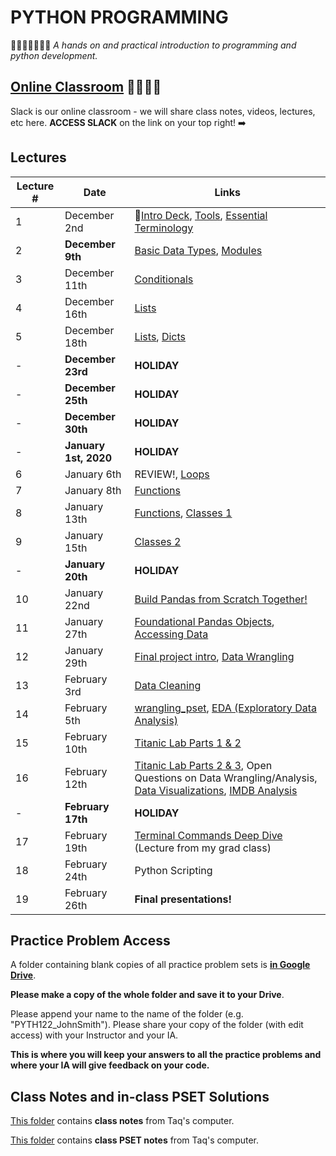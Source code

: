 # PYTHON PROGRAMMING
🎉🎈🎂🍾🎊🍻💃
*A hands on and practical introduction to programming and python development.*

## [Online Classroom](https://pyth122.slack.com/) 👩‍💻👨‍💻
Slack is our online classroom - we will share class notes, videos, lectures, etc here. **ACCESS SLACK** on the link on your top right! ➡️ 

## Lectures

| Lecture #  | Date | Links |
| ------------- | ------------- | ------------- |
| 1  | December 2nd  | 🎉[Intro Deck](https://mottaquikarim.github.io/rehearsal/public/stage.html?source=o66ry#/), [Tools](#out/intro/tools), [Essential Terminology](#out/topics/essential_terminology) |
| 2  | **December 9th**  | [Basic Data Types](#out/topics/basic_data_types), [Modules](#out/topics/modules) |
| 3  | December 11th  | [Conditionals](#out/topics/conditionals) |
| 4  | December 16th  | [Lists](#out/topics/lists) |
| 5  | December 18th  | [Lists](#out/topics/lists), [Dicts](#out/topics/dicts) |
| -  | **December 23rd**  | **HOLIDAY** |
| -  | **December 25th**  | **HOLIDAY** |
| -  | **December 30th**  | **HOLIDAY** |
| -  | **January 1st, 2020**  | **HOLIDAY** |
| 6  | January 6th  | REVIEW!, [Loops](#out/topics/loops) |
| 7  | January 8th  | [Functions](#out/topics/functions) |
| 8  | January 13th  | [Functions](#out/topics/functions), [Classes 1](#out/topics/classes) |
| 9  | January 15th  | [Classes 2](#out/topics/classes) |
| -  | **January 20th**  | **HOLIDAY** |
| 10  | January 22nd  | [Build Pandas from Scratch Together!](https://colab.research.google.com/drive/1gU5_KvdqLMhzRpF7BRA9N36FlDgxnqQk) |
| 11  | January 27th | [Foundational Pandas Objects](#out/topics/foundations_pandas), [Accessing Data](#out/topics/accessing_data) |
| 12  | January 29th | [Final project intro](#out/intro/project_info), [Data Wrangling](#out/topics/wrangling1) |
| 13  | February 3rd | [Data Cleaning](#out/topics/data_cleaning) |
| 14  | February 5th | [wrangling_pset](https://drive.google.com/open?id=1z2ggdxzdH2qZ4MQk9s1phI0cJGjVZjFF), [EDA (Exploratory Data Analysis)](#out/topics/eda) |
| 15  | February 10th | [Titanic Lab Parts 1 & 2](https://colab.research.google.com/drive/1HfmvsPl4nZvrrSOtOPFQPntgJ9KzmG51) |
| 16  | February 12th | [Titanic Lab Parts 2 & 3](https://colab.research.google.com/drive/1HfmvsPl4nZvrrSOtOPFQPntgJ9KzmG51), Open Questions on Data Wrangling/Analysis, [Data Visualizations](https://colab.research.google.com/drive/1gu3ZSIdx_Ei09tTc1XS-URdbOnbKMr3I), [IMDB Analysis](https://colab.research.google.com/drive/1r4kTnLSbumcRE829WhIz5fb99k1TZnkG) |
| -  | **February 17th**  | **HOLIDAY** |
| 17  | February 19th | [Terminal Commands Deep Dive](https://show.zohopublic.com/publish/ivvjw880a8176a10d44ecbc4638c07bc180db) (Lecture from my grad class) |
| 18  | February 24th | Python Scripting |
| 19  | February 26th | **Final presentations!** |

## Practice Problem Access

A folder containing blank copies of all practice problem sets is **[in Google Drive](https://drive.google.com/drive/folders/1AD8J-4xlvTjYfHpgUCoA3uKBi_7x5fQt?usp=sharing)**. 

**Please make a copy of the whole folder and save it to your Drive**. 

Please append your name to the name of the folder (e.g. "PYTH122_JohnSmith"). Please share your copy of the folder (with edit access) with your Instructor and your IA. 

**This is where you will keep your answers to all the practice problems and where your IA will give feedback on your code.**

## Class Notes and in-class PSET Solutions

[This folder](https://drive.google.com/drive/folders/1kZ9Al-dbHMrTF3YvlE3c1GdB8sl_j9y_?usp=sharing) contains **class notes** from Taq's computer.

[This folder](https://drive.google.com/drive/folders/10THV__aqm0lpncrU42OTjbC1y1jZSrhJ?usp=sharing) contains **class PSET notes** from Taq's computer.
